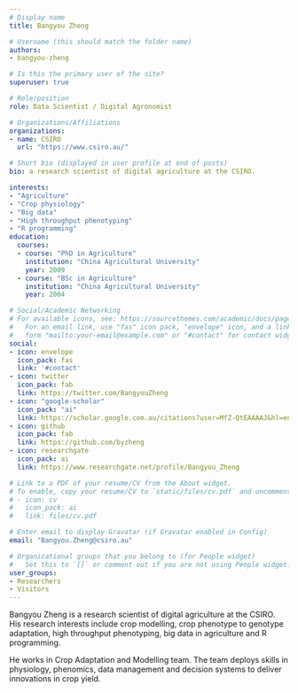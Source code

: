 ```yaml
---
# Display name
title: Bangyou Zheng

# Username (this should match the folder name)
authors:
- bangyou-zheng

# Is this the primary user of the site?
superuser: true

# Role/position
role: Data Scientist / Digital Agronomist

# Organizations/Affiliations
organizations:
- name: CSIRO
  url: "https://www.csiro.au/"

# Short bio (displayed in user profile at end of posts)
bio: a research scientist of digital agriculture at the CSIRO.

interests:
- "Agriculture"
- "Crop physiology"
- "Big data"
- "High throughput phenotyping"
- "R programming"
education:
  courses:
  - course: "PhD in Agriculture"
    institution: "China Agricultural University"
    year: 2009
  - course: "BSc in Agriculture"
    institution: "China Agricultural University"
    year: 2004

# Social/Academic Networking
# For available icons, see: https://sourcethemes.com/academic/docs/page-builder/#icons
#   For an email link, use "fas" icon pack, "envelope" icon, and a link in the
#   form "mailto:your-email@example.com" or "#contact" for contact widget.
social:
- icon: envelope
  icon_pack: fas
  link: '#contact'
- icon: twitter
  icon_pack: fab
  link: https://twitter.com/BangyouZheng
- icon: "google-scholar"
  icon_pack: "ai"
  link: https://scholar.google.com.au/citations?user=MfZ-QtEAAAAJ&hl=en
- icon: github
  icon_pack: fab
  link: https://github.com/byzheng
- icon: researchgate
  icon_pack: ai
  link: https://www.researchgate.net/profile/Bangyou_Zheng

# Link to a PDF of your resume/CV from the About widget.
# To enable, copy your resume/CV to `static/files/cv.pdf` and uncomment the lines below.
# - icon: cv
#   icon_pack: ai
#   link: files/cv.pdf

# Enter email to display Gravatar (if Gravatar enabled in Config)
email: "Bangyou.Zheng@csiro.au"

# Organizational groups that you belong to (for People widget)
#   Set this to `[]` or comment out if you are not using People widget.
user_groups:
- Researchers
- Visitors
---
```


Bangyou Zheng is a research scientist of digital agriculture at the CSIRO. His research interests include crop modelling, crop phenotype to genotype adaptation, high throughput phenotyping, big data in agriculture and R programming. 

He works in Crop Adaptation and Modelling team. The team deploys skills in physiology, phenomics, data management and decision systems to deliver innovations in crop yield.
